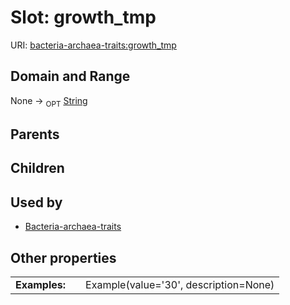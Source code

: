 
# Slot: growth_tmp




URI: [bacteria-archaea-traits:growth_tmp](https://w3id.org/bacteria-archaea-traitsgrowth_tmp)


## Domain and Range

None ->  <sub>OPT</sub> [String](types/String.md)

## Parents


## Children


## Used by

 * [Bacteria-archaea-traits](Bacteria-archaea-traits.md)

## Other properties

|  |  |  |
| --- | --- | --- |
| **Examples:** | | Example(value='30', description=None) |

